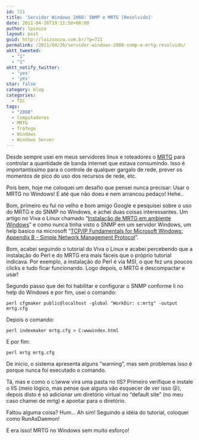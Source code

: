 ```yaml
---
id: 721
title: 'Servidor Windows 2008: SNMP e MRTG [Resolvido]'
date: 2011-04-26T19:11:58+00:00
author: lpsouza
layout: post
guid: http://luizsouza.com.br/?p=721
permalink: /2011/04/26/servidor-windows-2008-snmp-e-mrtg-resolvido/
aktt_tweeted:
  - "1"
  - "1"
aktt_notify_twitter:
  - 'yes'
  - 'yes'
star: false
category: blog
categories:
  - TIC
tags:
  - "2008"
  - Computadores
  - MRTG
  - Tráfego
  - Windows
  - Windows Server
---
```

Desde sempre usei em meus servidores linux e roteadores o [MRTG](http://pt.wikipedia.org/wiki/Multi_Router_Traffic_Grapher) para controlar a quantidade de banda internet que estava consumindo. Isso é importantíssimo para o controle de qualquer gargalo de rede, prever os momentos de pico do uso dos recursos de rede, etc.

Pois bem, hoje me coloquei um desafio que pensei nunca precisar: Usar o MRTG no Windows! E até que não doeu e nem arrancou pedaço! Hehe..

Bom, primeiro eu fui no velho e bom amigo Google e pesquisei sobre o uso do MRTG e do SNMP no Windows, e achei duas coisas interessantes. Um artigo no Viva o Linux chamado “[Instalação de MRTG em ambiente Windows](http://www.vivaolinux.com.br/artigo/Instalacao-de-MRTG-em-ambiente-Windows/)” e como nunca tinha visto o SNMP em um servidor Windows, um help basico na microsoft “[TCP/IP Fundamentals for Microsoft Windows: Appendix B - Simple Network Management Protocol](http://technet.microsoft.com/en-us/library/bb726987.aspx)”.

Bom, acabei seguindo o tutorial do Viva o Linux e acabei percebendo que a instalação do Perl e do MRTG era mais fáceis que o próprio tutorial indicava. Por exemplo, a instalação do Perl é via MSI, o que fez uns poucos clicks e tudo ficar funcionando. Logo depois, o MRTG é descompactar e usar!

Segundo passo que dei foi habilitar e configurar o SNMP conforme li no help do Windows e por fim, usei o comando:

`perl cfgmaker public@localhost -global "WorkDir: c:mrtg" -output mrtg.cfg`

Depois o comando:

`perl indexmaker mrtg.cfg > C:wwwindex.html`

E por fim:

`perl mrtg mrtg.cfg`

De inicio, o sistema apresenta alguns “warning”, mas sem problemas isso é porque nunca foi executado o comando.

Tá, mas e como o c:\www vira uma pasta no IIS? Primeiro verifique e instale o IIS (meio lógico, mas pense que alguns vão esquecer de ver isso 😜), depois disto é só adicionar um diretório virtual no “default site” (no meu caso chamei de mrtg) e apontar para o diretório.

Faltou alguma coisa? Hum… Ah sim! Seguindo a idéia do tutorial, coloquei como RunAsDaemon!

E era isso! MRTG no Windows sem muito esforço!
